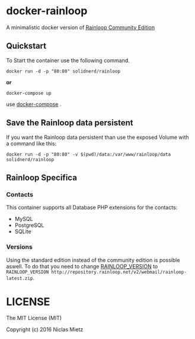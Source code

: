 # docker-rainloop

A minimalistic docker version of [Rainloop Community Edition](http://www.rainloop.net/)

## Quickstart

To Start the container use the following command.

```
docker run -d -p "80:80" solidnerd/rainloop
```

**or**

```
docker-compose up
```

use [docker-compose](https://github.com/docker/compose) .

## Save the Rainloop data persistent
If you want the Rainloop data persistent than use the exposed Volume with a command like this:
```
docker run -d -p "80:80" -v $(pwd)/data:/var/www/rainloop/data solidnerd/rainloop
```

## Rainloop Specifica

### Contacts
This container supports all Database PHP extensions for the contacts:
- MySQL
- PostgreSQL
- SQLite

### Versions
Using the standard edition instead of the community edition is possible aswell. To do that you need to change [RAINLOOP_VERSION](https://github.com/SolidNerd/docker-rainloop/blob/master/Dockerfile#L5) to `RAINLOOP_VERSION http://repository.rainloop.net/v2/webmail/rainloop-latest.zip`.


# LICENSE
The MIT License (MIT)

Copyright (c) 2016 Niclas Mietz
